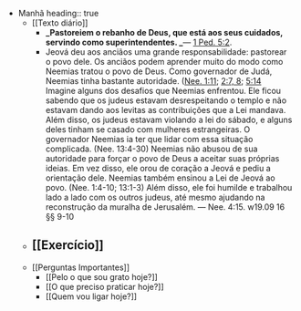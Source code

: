 - Manhã
  heading:: true
	- [[Texto diário]]
		- **_Pastoreiem o rebanho de Deus, que está aos seus cuidados, servindo como superintendentes. _**— [1 Ped. 5:2](https://wol.jw.org/pt/wol/bc/r5/lp-t/1102021405/104/0).
		- Jeová deu aos anciãos uma grande responsabilidade: pastorear o povo dele. Os anciãos podem aprender muito do modo como Neemias tratou o povo de Deus. Como governador de Judá, Neemias tinha bastante autoridade. ([Nee. 1:11](https://wol.jw.org/pt/wol/bc/r5/lp-t/1102021405/105/0); [2:7, 8](https://wol.jw.org/pt/wol/bc/r5/lp-t/1102021405/105/1); [5:14]() Imagine alguns dos desafios que Neemias enfrentou. Ele ficou sabendo que os judeus estavam desrespeitando o templo e não estavam dando aos levitas as contribuições que a Lei mandava. Além disso, os judeus estavam violando a lei do sábado, e alguns deles tinham se casado com mulheres estrangeiras. O governador Neemias ia ter que lidar com essa situação complicada. (Nee. 13:4-30) Neemias não abusou de sua autoridade para forçar o povo de Deus a aceitar suas próprias ideias. Em vez disso, ele orou de coração a Jeová e pediu a orientação dele. Neemias também ensinou a Lei de Jeová ao povo. (Nee. 1:4-10; 13:1-3) Além disso, ele foi humilde e trabalhou lado a lado com os outros judeus, até mesmo ajudando na reconstrução da muralha de Jerusalém. — Nee. 4:15. w19.09 16 §§ 9-10
	- [[Exercício]]
		-
	- [[Perguntas Importantes]]
		- [[Pelo o que sou grato hoje?]]
		- [[O que preciso praticar hoje?]]
		- [[Quem vou ligar hoje?]]